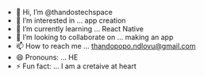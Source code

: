 - 👋 Hi, I’m @thandostechspace
- 👀 I’m interested in ... app creation 
- 🌱 I’m currently learning ... React Native 
- 💞️ I’m looking to collaborate on ... making an app
- 📫 How to reach me ... thandopopo.ndlovu@gmail.com
- 😄 Pronouns: ... HE
- ⚡ Fun fact: ... I am a cretaive at heart

<!---
thandostechspace/thandostechspace is a ✨ special ✨ repository because its `README.md` (this file) appears on your GitHub profile.
You can click the Preview link to take a look at your changes.
--->
